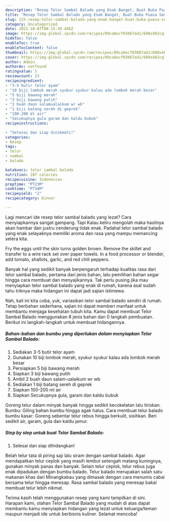 ```yaml
---
description: "Resep Telor Sambal Balado yang Enak Banget, Buat Buka Puasa Sempurna"
title: "Resep Telor Sambal Balado yang Enak Banget, Buat Buka Puasa Sempurna"
slug: 125-resep-telor-sambal-balado-yang-enak-banget-buat-buka-puasa-sempurna
category: Uncategorized
date: 2022-10-07T08:15:39.446Z
image: https://img-global.cpcdn.com/recipes/89ca6ecf03067ad1/680x482cq70/telor-sambal-balado-foto-resep-utama.jpg
hideToc: false
enableToc: true
enableTocContent: false
thumbnail: https://img-global.cpcdn.com/recipes/89ca6ecf03067ad1/680x482cq70/telor-sambal-balado-foto-resep-utama.jpg
cover: https://img-global.cpcdn.com/recipes/89ca6ecf03067ad1/680x482cq70/telor-sambal-balado-foto-resep-utama.jpg
author: Admin
authorAv: notfound
ratingvalue: 5
reviewcount: 23
recipeingredient:
- "3-5 butir telor ayam"
- "10 biji lombok merah syukur syukur kalau ada lombok merah besar"
- "5 biji bawang merah"
- "3 biji bawang putih"
- "2 buah daun salamualaikum wr wb"
- "1 biji batang sereh di geprek"
- "100-200 ml air"
- "Secukupnya gula garam dan kaldu bubuk"
recipeinstructions:

- "Selesai dan siap dinikmati!"
categories:
- Resep
tags:
- telor
- sambal
- balado

katakunci: telor sambal balado 
nutrition: 287 calories
recipecuisine: Indonesian
preptime: "PT23M"
cooktime: "PT34M"
recipeyield: "2"
recipecategory: Dinner

---
```



Lagi mencari ide resep telor sambal balado yang lezat? Cara menyiapkannya sangat gampang. Tapi Kalau keliru mengolah maka hasilnya akan hambar dan justru cenderung tidak enak. Padahal telor sambal balado yang enak selayaknya memiliki aroma dan rasa yang mampu memancing selera kita.


Fry the eggs until the skin turns golden brown. Remove the skillet and transfer to a wire rack set over paper towels. In a food processor or blender, add tomato, shallots, garlic, and red chili peppers.

Banyak hal yang sedikit banyak berpengaruh terhadap kualitas rasa dari telor sambal balado, pertama dari jenis bahan, lalu pemilihan bahan segar hingga cara membuat dan menyajikannya. Tak perlu pusing jika mau menyiapkan telor sambal balado yang enak di rumah, karena asal sudah tahu triknya maka hidangan ini dapat jadi sajian istimewa.


Nah, kali ini kita coba, yuk, variasikan telor sambal balado sendiri di rumah. Tetap berbahan sederhana, sajian ini dapat memberi manfaat untuk membantu menjaga kesehatan tubuh kita. Kamu dapat membuat Telor Sambal Balado menggunakan 8 jenis bahan dan 0 langkah pembuatan. Berikut ini langkah-langkah untuk membuat hidangannya.

<!--inarticleads1-->

##### Bahan-bahan dan bumbu yang diperlukan dalam menyiapkan Telor Sambal Balado:

1. Sediakan 3-5 butir telor ayam
1. Gunakan 10 biji lombok merah, syukur syukur kalau ada lombok merah besar
1. Persiapkan 5 biji bawang merah
1. Siapkan 3 biji bawang putih
1. Ambil 2 buah daun salam-ualaikum wr wb
1. Sediakan 1 biji batang sereh di geprek
1. Siapkan 100-200 ml air
1. Siapkan Secukupnya gula, garam dan kaldu bubuk


Goreng telur dalam minyak banyak hingga sedikit kecokelatan lalu tiriskan. Bumbu: Giling bahan bumbu hingga agak halus. Cara membuat telur balado bumbu kasar: Goreng sebentar telur rebus hingga berkulit, sisihkan. Beri sedikit air, garam, gula dan kaldu jamur. 

<!--inarticleads2-->

##### Step by step untuk buat Telor Sambal Balado:


1. Selesai dan siap dihidangkan!

Belah telur tata di piring saji lalu siram dengan sambal balado. Agar mendapatkan telur ceplok yang masih lembut setengah matang kuningnya, gunakan minyak panas dan banyak. Selain telur ceplok, telur rebus juga enak dipadukan dengan bumbu balado. Telur balado merupakan salah satu makanan khas dari Minangkabau yang dimasak dengan cara menumis cabai bersama telur hingga meresap. Rasa sambal balado yang meresap bakal membuat telur lebih nikmat. 

Terima kasih telah menggunakan resep yang kami tampilkan di sini. Harapan kami, olahan Telor Sambal Balado yang mudah di atas dapat membantu kamu menyiapkan hidangan yang lezat untuk keluarga/teman maupun menjadi ide untuk berbisnis kuliner. Selamat mencoba!
